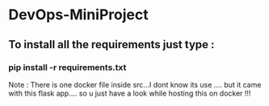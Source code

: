 # DevOps-MiniProject
## To install all the requirements just type :
### pip install -r requirements.txt
Note : There is one docker file inside src...I dont know its use .... but it came with this flask app.... so u just have a look while hosting this on docker !!!
